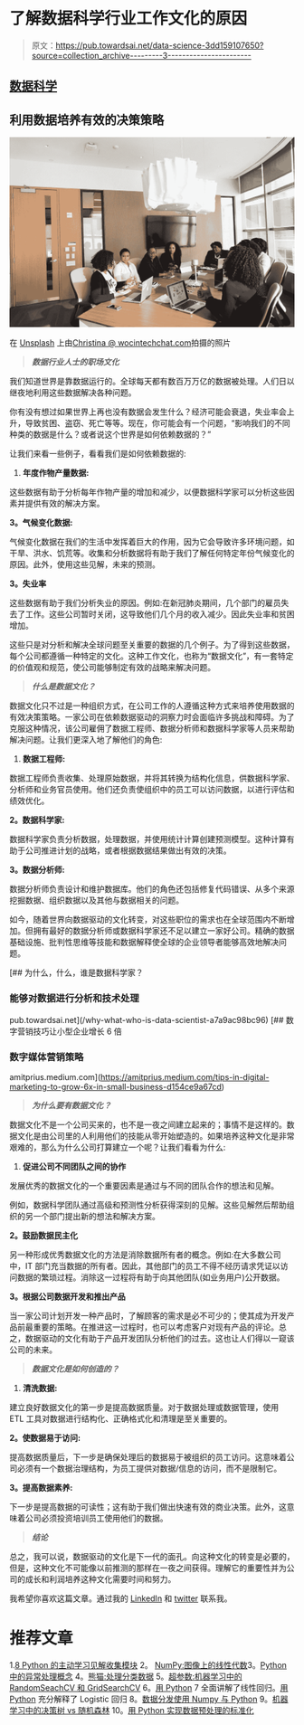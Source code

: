 # 了解数据科学行业工作文化的原因

> 原文：<https://pub.towardsai.net/data-science-3dd159107650?source=collection_archive---------3----------------------->

## [数据科学](https://towardsai.net/p/category/data-science)

## 利用数据培养有效的决策策略

![](img/ad4dec7dafda861cec889d359f14b1a7.png)

在 [Unsplash](https://unsplash.com?utm_source=medium&utm_medium=referral) 上由[Christina @ wocintechchat.com](https://unsplash.com/@wocintechchat?utm_source=medium&utm_medium=referral)拍摄的照片

> ***数据行业人士的职场文化***

我们知道世界是靠数据运行的。全球每天都有数百万万亿的数据被处理。人们日以继夜地利用这些数据解决各种问题。

你有没有想过如果世界上再也没有数据会发生什么？经济可能会衰退，失业率会上升，导致贫困、盗窃、死亡等等。现在，你可能会有一个问题，“影响我们的不同种类的数据是什么？或者说这个世界是如何依赖数据的？”

让我们来看一些例子，看看我们是如何依赖数据的:

1.  **年度作物产量数据:**

这些数据有助于分析每年作物产量的增加和减少，以便数据科学家可以分析这些因素并提供有效的解决方案。

**3。气候变化数据:**

气候变化数据在我们的生活中发挥着巨大的作用，因为它会导致许多环境问题，如干旱、洪水、饥荒等。收集和分析数据将有助于我们了解任何特定年份气候变化的原因。此外，使用这些见解，未来的预测。

**3。失业率**

这些数据有助于我们分析失业的原因。例如:在新冠肺炎期间，几个部门的雇员失去了工作。这些公司暂时关闭，这导致他们几个月的收入减少。因此失业率和贫困增加。

这些只是对分析和解决全球问题至关重要的数据的几个例子。为了得到这些数据，每个公司都遵循一种特定的文化。这种工作文化，也称为“数据文化”，有一套特定的价值观和规范，使公司能够制定有效的战略来解决问题。

> ***什么是数据文化？***

数据文化只不过是一种组织方式，在公司工作的人遵循这种方式来培养使用数据的有效决策策略。一家公司在依赖数据驱动的洞察力时会面临许多挑战和障碍。为了克服这种情况，该公司雇佣了数据工程师、数据分析师和数据科学家等人员来帮助解决问题。让我们更深入地了解他们的角色:

1.  **数据工程师:**

数据工程师负责收集、处理原始数据，并将其转换为结构化信息，供数据科学家、分析师和业务官员使用。他们还负责使组织中的员工可以访问数据，以进行评估和绩效优化。

**2。数据科学家:**

数据科学家负责分析数据，处理数据，并使用统计计算创建预测模型。这种计算有助于公司推进计划的战略，或者根据数据结果做出有效的决策。

**3。数据分析师:**

数据分析师负责设计和维护数据库。他们的角色还包括修复代码错误、从多个来源挖掘数据、组织数据以及其他与数据相关的问题。

如今，随着世界向数据驱动的文化转变，对这些职位的需求也在全球范围内不断增加。但拥有最好的数据分析师或数据科学家还不足以建立一家好公司。精确的数据基础设施、批判性思维等技能和数据解释使全球的企业领导者能够高效地解决问题。

[](/why-what-who-is-data-scientist-a7a9ac98bc96) [## 为什么，什么，谁是数据科学家？

### 能够对数据进行分析和技术处理

pub.towardsai.net](/why-what-who-is-data-scientist-a7a9ac98bc96) [](https://amitprius.medium.com/tips-in-digital-marketing-to-grow-6x-in-small-business-d154ce9a67cd) [## 数字营销技巧让小型企业增长 6 倍

### 数字媒体营销策略

amitprius.medium.com](https://amitprius.medium.com/tips-in-digital-marketing-to-grow-6x-in-small-business-d154ce9a67cd) 

> ***为什么要有数据文化？***

数据文化不是一个公司买来的，也不是一夜之间建立起来的；事情不是这样的。数据文化是由公司里的人利用他们的技能从零开始塑造的。如果培养这种文化是非常艰难的，那么为什么公司打算建立一个呢？让我们看看为什么:

1.  **促进公司不同团队之间的协作**

发展优秀的数据文化的一个重要因素是通过与不同的团队合作的想法和见解。

例如，数据科学团队通过高级和预测性分析获得深刻的见解。这些见解然后帮助组织的另一个部门提出新的想法和解决方案。

**2。鼓励数据民主化**

另一种形成优秀数据文化的方法是消除数据所有者的概念。例如:在大多数公司中，IT 部门充当数据的所有者。因此，其他部门的员工不得不经历请求凭证以访问数据的繁琐过程。消除这一过程将有助于向其他团队(如业务用户)公开数据。

**3。根据公司数据开发和推出产品**

当一家公司计划开发一种产品时，了解顾客的需求是必不可少的；使其成为开发产品前最重要的策略。在推进这一过程时，也可以考虑客户对现有产品的评论。总之，数据驱动的文化有助于产品开发团队分析他们的过去。这也让人们得以一窥该公司的未来。

> ***数据文化是如何创造的？***

1.  **清洗数据:**

建立良好数据文化的第一步是提高数据质量。对于数据处理或数据管理，使用 ETL 工具对数据进行结构化、正确格式化和清理是至关重要的。

**2。使数据易于访问:**

提高数据质量后，下一步是确保处理后的数据易于被组织的员工访问。这意味着公司必须有一个数据治理结构，为员工提供对数据/信息的访问，而不是限制它。

**3。提高数据素养:**

下一步是提高数据的可读性；这有助于我们做出快速有效的商业决策。此外，这意味着公司必须投资培训员工使用他们的数据。

> ***结论***

总之，我可以说，数据驱动的文化是下一代的面孔。向这种文化的转变是必要的，但是，这种文化不可能像以前推测的那样在一夜之间获得。理解它的重要性并为公司的成长和利润培养这种文化需要时间和努力。

我希望你喜欢这篇文章。通过我的 [LinkedIn](https://www.linkedin.com/in/data-scientist-95040a1ab/) 和 [twitter](https://twitter.com/amitprius) 联系我。

# 推荐文章

1.[8 Python 的主动学习见解收集模块](/8-active-learning-insights-of-python-collection-module-6c9e0cc16f6b?source=friends_link&sk=4a5c9f9ad552005636ae720a658281b1)
2。 [NumPy:图像上的线性代数](/numpy-linear-algebra-on-images-ed3180978cdb?source=friends_link&sk=d9afa4a1206971f9b1f64862f6291ac0)3。[Python 中的异常处理概念](/exception-handling-concepts-in-python-4d5116decac3?source=friends_link&sk=a0ed49d9fdeaa67925eac34ecb55ea30)
4。[熊猫:处理分类数据](/pandas-dealing-with-categorical-data-7547305582ff?source=friends_link&sk=11c6809f6623dd4f6dd74d43727297cf)
5。[超参数:机器学习中的 RandomSeachCV 和 GridSearchCV](/hyper-parameters-randomseachcv-and-gridsearchcv-in-machine-learning-b7d091cf56f4?source=friends_link&sk=cab337083fb09601114a6e466ec59689)
6。[用 Python](https://medium.com/towards-artificial-intelligence/fully-explained-linear-regression-with-python-fe2b313f32f3?source=friends_link&sk=53c91a2a51347ec2d93f8222c0e06402)
7 全面讲解了线性回归。[用 Python](https://medium.com/towards-artificial-intelligence/fully-explained-logistic-regression-with-python-f4a16413ddcd?source=friends_link&sk=528181f15a44e48ea38fdd9579241a78)
充分解释了 Logistic 回归 8。[数据分发使用 Numpy 与 Python](/data-distribution-using-numpy-with-python-3b64aae6f9d6?source=friends_link&sk=809e75802cbd25ddceb5f0f6496c9803)
9。[机器学习中的决策树 vs 随机森林](/decision-trees-vs-random-forests-in-machine-learning-be56c093b0f?source=friends_link&sk=91377248a43b62fe7aeb89a69e590860)
10。[用 Python 实现数据预处理的标准化](/standardization-in-data-preprocessing-with-python-96ae89d2f658?source=friends_link&sk=f348435582e8fbb47407e9b359787e41)